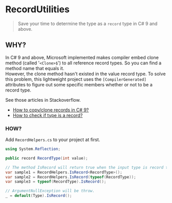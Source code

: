 # RecordUtilities

> Save your time to determine the type as a ```record``` type in C# 9 and above.  

## WHY?
In C# 9 and above, Microsoft implemented makes compiler embed clone method (called '```<Clone>$```') to all reference record types.  So you can find a method name that equals it.  
However, the clone method hasn't existed in the value record type.  To solve this problem, this lightweight project uses the ```[CompilerGenerated]``` attributes to figure out some specific members whether or not to be a record type.

See those articles in Stackoverflow.  
- [How to copy/clone records in C# 9?](https://stackoverflow.com/a/64307423)   
- [How to check if type is a record?](https://stackoverflow.com/a/64810188)  


### HOW?
Add ```RecordHelpers.cs``` to your project at first.

```csharp
using System.Reflection;

public record RecordType(int value);

// The method IsRecord will return true when the input type is record type, otherwise, false.
var sample1 = RecordHelpers.IsRecord<RecordType>(); 
var sample2 = RecordHelpers.IsRecord(typeof(RecordType));
var sample3 = typeof(RecordType).IsRecord(); 

// ArgumentNullException will be throw.
_ = default(Type).IsRecord();
```
 